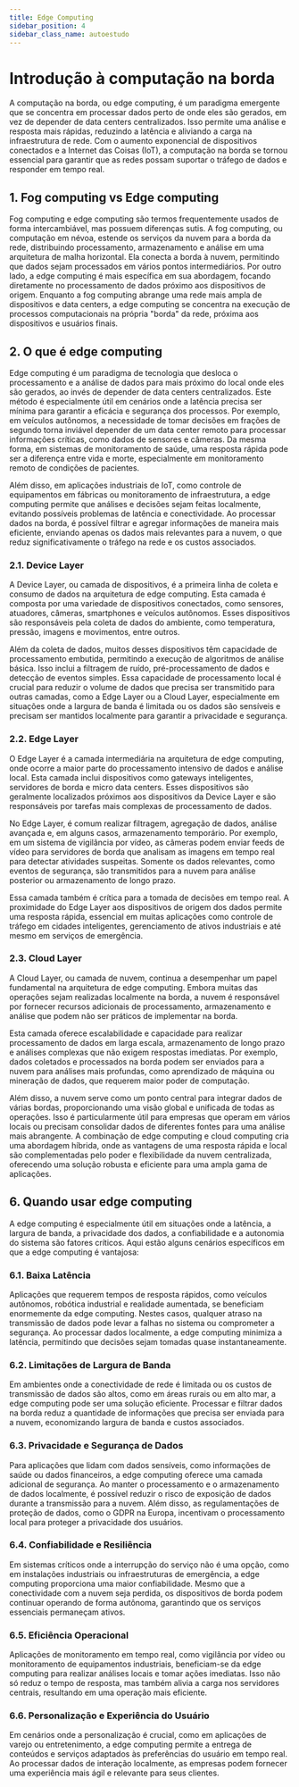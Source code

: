 ```yaml
---
title: Edge Computing
sidebar_position: 4
sidebar_class_name: autoestudo
---
```


# Introdução à computação na borda

A computação na borda, ou edge computing, é um paradigma emergente que se
concentra em processar dados perto de onde eles são gerados, em vez de depender
de data centers centralizados. Isso permite uma análise e resposta mais
rápidas, reduzindo a latência e aliviando a carga na infraestrutura de rede.
Com o aumento exponencial de dispositivos conectados e a Internet das Coisas
(IoT), a computação na borda se tornou essencial para garantir que as redes
possam suportar o tráfego de dados e responder em tempo real.

## 1. Fog computing vs Edge computing

Fog computing e edge computing são termos frequentemente usados de forma
intercambiável, mas possuem diferenças sutis. A fog computing, ou computação em
névoa, estende os serviços da nuvem para a borda da rede, distribuindo
processamento, armazenamento e análise em uma arquitetura de malha horizontal.
Ela conecta a borda à nuvem, permitindo que dados sejam processados em vários
pontos intermediários. Por outro lado, a edge computing é mais específica em
sua abordagem, focando diretamente no processamento de dados próximo aos
dispositivos de origem. Enquanto a fog computing abrange uma rede mais ampla de
dispositivos e data centers, a edge computing se concentra na execução de
processos computacionais na própria "borda" da rede, próxima aos dispositivos e
usuários finais.

## 2. O que é edge computing

Edge computing é um paradigma de tecnologia que desloca o processamento e a
análise de dados para mais próximo do local onde eles são gerados, ao invés de
depender de data centers centralizados. Este método é especialmente útil em
cenários onde a latência precisa ser mínima para garantir a eficácia e
segurança dos processos. Por exemplo, em veículos autônomos, a necessidade de
tomar decisões em frações de segundo torna inviável depender de um data center
remoto para processar informações críticas, como dados de sensores e câmeras.
Da mesma forma, em sistemas de monitoramento de saúde, uma resposta rápida pode
ser a diferença entre vida e morte, especialmente em monitoramento remoto de
condições de pacientes.

Além disso, em aplicações industriais de IoT, como controle de equipamentos em
fábricas ou monitoramento de infraestrutura, a edge computing permite que
análises e decisões sejam feitas localmente, evitando possíveis problemas de
latência e conectividade. Ao processar dados na borda, é possível filtrar e
agregar informações de maneira mais eficiente, enviando apenas os dados mais
relevantes para a nuvem, o que reduz significativamente o tráfego na rede e os
custos associados.

### 2.1. Device Layer

A Device Layer, ou camada de dispositivos, é a primeira linha de coleta e
consumo de dados na arquitetura de edge computing. Esta camada é composta por
uma variedade de dispositivos conectados, como sensores, atuadores, câmeras,
smartphones e veículos autônomos. Esses dispositivos são responsáveis pela
coleta de dados do ambiente, como temperatura, pressão, imagens e movimentos,
entre outros.

Além da coleta de dados, muitos desses dispositivos têm capacidade de
processamento embutida, permitindo a execução de algoritmos de análise básica.
Isso inclui a filtragem de ruído, pré-processamento de dados e detecção de
eventos simples. Essa capacidade de processamento local é crucial para reduzir
o volume de dados que precisa ser transmitido para outras camadas, como a Edge
Layer ou a Cloud Layer, especialmente em situações onde a largura de banda é
limitada ou os dados são sensíveis e precisam ser mantidos localmente para
garantir a privacidade e segurança.

### 2.2. Edge Layer

O Edge Layer é a camada intermediária na arquitetura de edge computing, onde
ocorre a maior parte do processamento intensivo de dados e análise local. Esta
camada inclui dispositivos como gateways inteligentes, servidores de borda e
micro data centers. Esses dispositivos são geralmente localizados próximos aos
dispositivos da Device Layer e são responsáveis por tarefas mais complexas de
processamento de dados.

No Edge Layer, é comum realizar filtragem, agregação de dados, análise avançada
e, em alguns casos, armazenamento temporário. Por exemplo, em um sistema de
vigilância por vídeo, as câmeras podem enviar feeds de vídeo para servidores de
borda que analisam as imagens em tempo real para detectar atividades suspeitas.
Somente os dados relevantes, como eventos de segurança, são transmitidos para a
nuvem para análise posterior ou armazenamento de longo prazo.

Essa camada também é crítica para a tomada de decisões em tempo real. A
proximidade do Edge Layer aos dispositivos de origem dos dados permite uma
resposta rápida, essencial em muitas aplicações como controle de tráfego em
cidades inteligentes, gerenciamento de ativos industriais e até mesmo em
serviços de emergência.

### 2.3. Cloud Layer

A Cloud Layer, ou camada de nuvem, continua a desempenhar um papel fundamental
na arquitetura de edge computing. Embora muitas das operações sejam realizadas
localmente na borda, a nuvem é responsável por fornecer recursos adicionais de
processamento, armazenamento e análise que podem não ser práticos de
implementar na borda.

Esta camada oferece escalabilidade e capacidade para realizar processamento de
dados em larga escala, armazenamento de longo prazo e análises complexas que
não exigem respostas imediatas. Por exemplo, dados coletados e processados na
borda podem ser enviados para a nuvem para análises mais profundas, como
aprendizado de máquina ou mineração de dados, que requerem maior poder de
computação.

Além disso, a nuvem serve como um ponto central para integrar dados de várias
bordas, proporcionando uma visão global e unificada de todas as operações. Isso
é particularmente útil para empresas que operam em vários locais ou precisam
consolidar dados de diferentes fontes para uma análise mais abrangente. A
combinação de edge computing e cloud computing cria uma abordagem híbrida, onde
as vantagens de uma resposta rápida e local são complementadas pelo poder e
flexibilidade da nuvem centralizada, oferecendo uma solução robusta e eficiente
para uma ampla gama de aplicações.

## 6. Quando usar edge computing

A edge computing é especialmente útil em situações onde a latência, a largura
de banda, a privacidade dos dados, a confiabilidade e a autonomia do sistema
são fatores críticos. Aqui estão alguns cenários específicos em que a edge
computing é vantajosa:

### 6.1. Baixa Latência

Aplicações que requerem tempos de resposta rápidos, como veículos autônomos,
robótica industrial e realidade aumentada, se beneficiam enormemente da edge
computing. Nestes casos, qualquer atraso na transmissão de dados pode levar a
falhas no sistema ou comprometer a segurança. Ao processar dados localmente, a
edge computing minimiza a latência, permitindo que decisões sejam tomadas quase
instantaneamente.

### 6.2. Limitações de Largura de Banda

Em ambientes onde a conectividade de rede é limitada ou os custos de
transmissão de dados são altos, como em áreas rurais ou em alto mar, a edge
computing pode ser uma solução eficiente. Processar e filtrar dados na borda
reduz a quantidade de informações que precisa ser enviada para a nuvem,
economizando largura de banda e custos associados.

### 6.3. Privacidade e Segurança de Dados

Para aplicações que lidam com dados sensíveis, como informações de saúde ou
dados financeiros, a edge computing oferece uma camada adicional de segurança.
Ao manter o processamento e o armazenamento de dados localmente, é possível
reduzir o risco de exposição de dados durante a transmissão para a nuvem. Além
disso, as regulamentações de proteção de dados, como o GDPR na Europa,
incentivam o processamento local para proteger a privacidade dos usuários.

### 6.4. Confiabilidade e Resiliência

Em sistemas críticos onde a interrupção do serviço não é uma opção, como em
instalações industriais ou infraestruturas de emergência, a edge computing
proporciona uma maior confiabilidade. Mesmo que a conectividade com a nuvem
seja perdida, os dispositivos de borda podem continuar operando de forma
autônoma, garantindo que os serviços essenciais permaneçam ativos.

### 6.5. Eficiência Operacional

Aplicações de monitoramento em tempo real, como vigilância por vídeo ou
monitoramento de equipamentos industriais, beneficiam-se da edge computing para
realizar análises locais e tomar ações imediatas. Isso não só reduz o tempo de
resposta, mas também alivia a carga nos servidores centrais, resultando em uma
operação mais eficiente.

### 6.6. Personalização e Experiência do Usuário

Em cenários onde a personalização é crucial, como em aplicações de varejo ou
entretenimento, a edge computing permite a entrega de conteúdos e serviços
adaptados às preferências do usuário em tempo real. Ao processar dados de
interação localmente, as empresas podem fornecer uma experiência mais ágil e
relevante para seus clientes.
